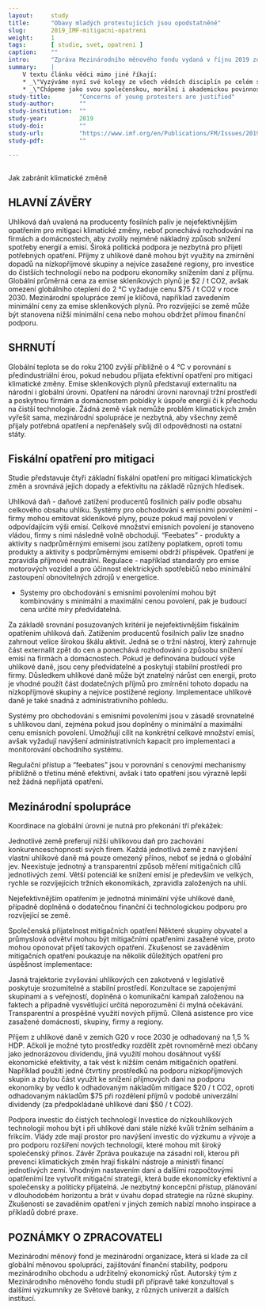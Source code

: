 ```yaml
---
layout:     study
title:      "Obavy mladých protestujících jsou opodstatněné"
slug:       2019_IMF-mitigacni-opatreni
weight:     1
tags:       [ studie, svet, opatreni ]
caption:    ""
intro:      "Zpráva Mezinárodního měnového fondu vydaná v říjnu 2019 zdůrazňuje zásadní roli fiskálních nástrojů (tedy nástrojů založených na rozpočtových a daňových opatřeních) pro mitigaci klimatické změny."
summary:    |
    V textu článku vědci mimo jiné říkají:
    * _\"Vyzýváme nyní své kolegy ze všech vědních disciplín po celém světě k podpoře mladých lidí žádajících účinnou ochranu klimatu. Prohlašujeme, že jejich obavy jsou opodstatněné a opírají se o dosud nejlepší a nejpřesnější vědecké poznatky. Dosavadní způsoby ochrany klimatu a biosféry jsou naprosto nedostačující.\"_
    * _\"Chápeme jako svou společenskou, morální i akademickou povinnost říci velmi jasně: pouze pokud bude lidstvo jednat rychle a rozhodně, dokážeme globální oteplování omezit a budeme schopni zastavit probíhající masové vymírání živočišných a rostlinných druhů, zachovat podmínky potřebné k produkci potravin a umožnit kvalitní život a prosperitu generace současné i těch budoucích. Právě toho chtějí mladí lidé svými protesty dosáhnout a zasluhují si náš respekt a plnou podporu.\"_
study-title:        "Concerns of young protesters are justified"
study-author:       ""
study-institution:  ""
study-year:         2019
study-doi:          ""
study-url:          "https://www.imf.org/en/Publications/FM/Issues/2019/09/12/fiscal-monitor-october-2019"
study-pdf:          ""

---
```

## 

Jak zabránit klimatické změně



## HLAVNÍ ZÁVĚRY
Uhlíková daň uvalená na producenty fosilních paliv je nejefektivnějším opatřením pro mitigaci klimatické změny, neboť ponechává rozhodování na firmách a domácnostech, aby zvolily nejméně nákladný způsob snížení spotřeby energií a emisí.
Široká politická podpora je nezbytná pro přijetí potřebných opatření. Příjmy z uhlíkové daně mohou být využity na zmírnění dopadů na nízkopříjmové skupiny a nejvíce zasažené regiony, pro investice do čistších technologií nebo na podporu ekonomiky snížením daní z příjmu.
Globální průměrná cena za emise skleníkových plynů je $2 / t CO2, avšak omezení globálního oteplení do 2 °C vyžaduje cenu $75 / t CO2 v roce 2030. Mezinárodní spolupráce zemí je klíčová, například zavedením minimální ceny za emise skleníkových plynů. Pro rozvíjející se země může být stanovena nižší minimální cena nebo mohou obdržet přímou finanční podporu.

## SHRNUTÍ
Globální teplota se do roku 2100 zvýší přibližně o 4 °C v porovnání s předindustriální érou, pokud nebudou přijata efektivní opatření pro mitigaci klimatické změny. Emise skleníkových plynů představují externalitu na národní i globální úrovni. Opatření na národní úrovni narovnají tržní prostředí a poskytnou firmám a domácnostem pobídky k úspoře energií či k přechodu na čistší technologie. Žádná země však nemůže problém klimatických změn vyřešit sama, mezinárodní spolupráce je nezbytná, aby všechny země přijaly potřebná opatření a nepřenášely svůj díl odpovědnosti na ostatní státy.

## Fiskální opatření pro mitigaci
Studie představuje čtyři základní fiskální opatření pro mitigaci klimatických změn a srovnává jejich dopady a efektivitu na základě různých hledisek.

Uhlíková daň - daňové zatížení producentů fosilních paliv podle obsahu celkového obsahu uhlíku.
Systémy pro obchodování s emisními povoleními - firmy mohou emitovat skleníkové plyny, pouze pokud mají povolení v odpovídajícím výši emisí. Celkové množství emisních povolení je stanoveno vládou, firmy s nimi následně volně obchodují.
“Feebates” - produkty a aktivity s nadprůměrnými emisemi jsou zatíženy poplatkem, oproti tomu produkty a aktivity s podprůměrnými emisemi obdrží příspěvek. Opatření je zpravidla příjmově neutrální.
Regulace - například standardy pro emise motorových vozidel a pro účinnost elektrických spotřebičů nebo minimální zastoupení obnovitelných zdrojů v energetice.




* Systemy pro obchodování s emisními povoleními mohou být kombinovány s minimální a maximální cenou povolení, pak je budoucí cena určité míry předvídatelná.

Za základě srovnání posuzovaných kritérií je nejefektivnějším fiskálním opatřením uhlíková daň. Zatížením producentů fosilních paliv lze snadno zahrnout velice širokou škálu aktivit. Jedná se o tržní nástroj, který zahrnuje část externalit zpět do cen a ponechává rozhodování o způsobu snížení emisí na firmách a domácnostech. Pokud je definována budoucí výše uhlíkové daně, jsou ceny předvídatelné a poskytují stabilní prostředí pro firmy. Důsledkem uhlíkové daně může být znatelný nárůst cen energii, proto je vhodné použít část dodatečných příjmů pro zmírnění tohoto dopadu na nízkopříjmové skupiny a nejvíce postižené regiony. Implementace uhlíkové daně je také snadná z administrativního pohledu.

Systémy pro obchodování s emisními povoleními jsou v zásadě srovnatelné s uhlíkovou daní, zejména pokud jsou doplněny o minimální a maximální cenu emisních povolení. Umožňují cílit na konkrétní celkové množství emisí, avšak vyžadují navýšení administrativních kapacit pro implementaci a monitorování obchodního systému.

Regulační přístup a “feebates” jsou v porovnání s cenovými mechanismy přibližně o třetinu méně efektivní, avšak i tato opatření jsou výrazně lepší než žádná nepřijatá opatření.

## Mezinárodní spolupráce
Koordinace na globální úrovni je nutná pro překonání tří překážek:

Jednotlivé země preferují nižší uhlíkovou daň pro zachování konkurenceschopnosti svých firem. Každá jednotlivá země z navýšení vlastní uhlíkové daně má pouze omezený přínos, neboť se jedná o globální jev.
Neexistuje jednotný a transparentní způsob měření mitigačních cílů jednotlivých zemí.
Větší potenciál ke snížení emisí je především ve velkých, rychle se rozvíjejících tržních ekonomikách, zpravidla založených na uhlí. 

Nejefektivnějším opatřením je jednotná minimální výše uhlíkové daně, případně doplněná o dodatečnou finanční či technologickou podporu pro rozvíjející se země.

Společenská přijatelnost mitigačních opatření
Některé skupiny obyvatel a průmyslová odvětví mohou být mitigačními opatřeními zasažené více, proto mohou oponovat přijetí takových opatření. Zkušenost se zaváděním mitigačních opatření poukazuje na několik důležitých opatření pro úspěšnost implementace:

Jasná trajektorie zvyšování uhlikových cen zakotvená v legislativě poskytuje srozumitelné a stabilní prostředí. 
Konzultace se zapojenými skupinami a s veřejností, doplněná o komunikační kampaň založenou na faktech a případně vysvětlující určitá neporozumění či mylná očekávání.
Transparentní a prospěšné využití nových příjmů.
Cílená asistence pro více zasažené domácnosti, skupiny, firmy a regiony.

Příjem z uhlíkové daně v zemích G20 v roce 2030 je odhadovaný na 1,5 % HDP. Ačkoli je možné tyto prostředky rozdělit zpět rovnoměrně mezi občany jako jednorázovou dividendu, jiná využití mohou dosáhnout vyšší ekonomické efektivity, a tak vést k nižším cenám mitigačních opatření. Například použití jedné čtvrtiny prostředků na podporu nízkopříjmových skupin a zbylou část využít ke snížení příjmových daní na podporu ekonomiky by vedlo k odhadovaným nákladům mitigace $20 / t CO2, oproti odhadovaným nákladům $75 při rozdělení příjmů v podobě univerzální dividendy (za předpokládané uhlíkové dani $50 / t CO2).

Podpora investic do čistých technologií
Investice do nízkouhlíkových technologií mohou být i při uhlíkové dani stále nízké kvůli tržním selháním a frikcím. Vlády zde mají prostor pro navýšení investic do výzkumu a vývoje a pro podporu rozšíření nových technologií, které mohou mít široký společenský přínos.
Závěr
Zpráva poukazuje na zásadní roli, kterou při prevenci klimatických změn hrají fiskální nástroje a ministři financí jednotlivých zemí. Vhodným nastavením daní a dalšími rozpočtovými opatřeními lze vytvořit mitigační strategii, která bude ekonomicky efektivní a společensky a politicky přijatelná. Je nezbytný koncepční přístup, plánování v dlouhodobém horizontu a brát v úvahu dopad strategie na různé skupiny. Zkušenosti se zavaděním opatření v jiných zemích nabízí mnoho inspirace a příkladů dobré praxe.


## POZNÁMKY O ZPRACOVATELI
Mezinárodní měnový fond je mezinárodní organizace, která si klade za cíl globální měnovou spolupráci, zajištování finanční stability, podporu mezinárodního obchodu a udržitelný ekonomický růst. Autorský tým z Mezinárodního měnového fondu studii při přípravě také konzultoval s dalšími výzkumníky ze Světové banky, z různých univerzit a dalších institucí.


